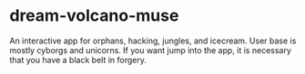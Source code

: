 # dream-volcano-muse
An interactive app for orphans, hacking, jungles, and icecream. User base is mostly cyborgs and unicorns. 
If you want jump into the app, it is necessary that you have a black belt in forgery.
